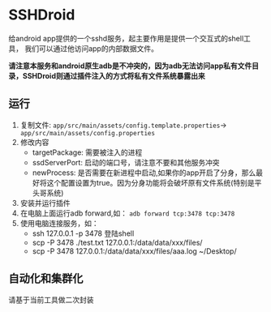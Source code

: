 # SSHDroid

给android app提供的一个sshd服务，起主要作用是提供一个交互式的shell工具，
我们可以通过他访问app的内部数据文件。

**请注意本服务和android原生adb是不冲突的，因为adb无法访问app私有文件目录，SSHDroid则通过插件注入的方式将私有文件系统暴露出来**


## 运行

1. 复制文件: ``app/src/main/assets/config.template.properties``-> `` app/src/main/assets/config.properties``
2. 修改内容
    - targetPackage: 需要被注入的进程
    - ssdServerPort: 启动的端口号，请注意不要和其他服务冲突
    - newProcess: 是否需要在新进程中启动,如果你的app开启了分身，那么最好将这个配置设置为true。因为分身功能将会破坏原有文件系统(特别是平头哥系统)
3. 安装并运行插件
4. 在电脑上面运行adb forward,如： ``adb forward tcp:3478 tcp:3478``
5. 使用电脑连接服务，如：
    - ssh 127.0.0.1 -p 3478 登陆shell
    - scp -P 3478 ./test.txt 127.0.0.1:/data/data/xxx/files/
    - scp -P 3478 127.0.0.1:/data/data/xxx/files/aaa.log ~/Desktop/

## 自动化和集群化
请基于当前工具做二次封装

